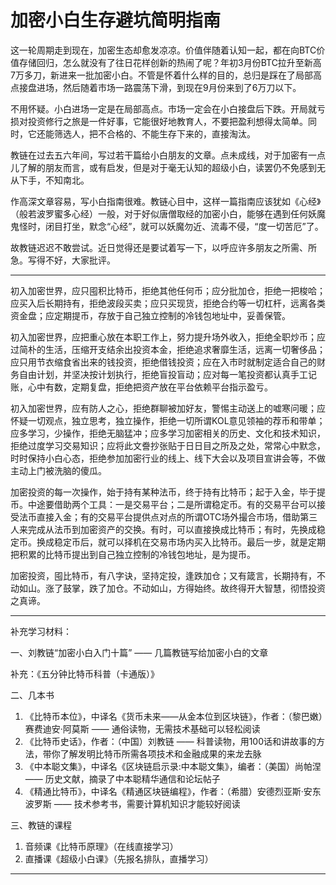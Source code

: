 # 加密小白生存避坑简明指南

这一轮周期走到现在，加密生态却愈发凉凉。价值伴随着认知一起，都在向BTC价值存储回归，怎么就没有了往日花样创新的热闹了呢？年初3月份BTC拉升至新高7万多刀，新进来一批加密小白。不管是怀着什么样的目的，总归是踩在了局部高点接盘进场，然后随着市场一路震荡下滑，到现在9月份来到了6万刀以下。

不用怀疑。小白进场一定是在局部高点。市场一定会在小白接盘后下跌。开局就亏损对投资修行之旅是一件好事，它能很好地教育人，不要把盈利想得太简单。同时，它还能筛选人，把不合格的、不能生存下来的，直接淘汰。

教链在过去五六年间，写过若干篇给小白朋友的文章。点未成线，对于加密有一点儿了解的朋友而言，或有启发，但是对于毫无认知的超级小白，读罢仍不免感到无从下手，不知南北。

作高深文章容易，写小白指南很难。教链心目中，这样一篇指南应该犹如《心经》（般若波罗蜜多心经）一般，对于好似唐僧取经的加密小白，能够在遇到任何妖魔鬼怪时，闭目打坐，默念“心经”，就可以妖魔勿近、流毒不侵，“度一切苦厄”了。

故教链迟迟不敢尝试。近日觉得还是要试着写一下，以呼应许多朋友之所需、所急。写得不好，大家批评。

* * *

初入加密世界，应只囤积比特币，拒绝其他任何币；应分批加仓，拒绝一把梭哈；应买入后长期持有，拒绝波段买卖；应只买现货，拒绝合约等一切杠杆，远离各类资金盘；应定期提币，存放于自己独立控制的冷钱包地址中，妥善保管。

初入加密世界，应把重心放在本职工作上，努力提升场外收入，拒绝全职炒币；应过简朴的生活，压缩开支结余出投资本金，拒绝追求奢靡生活，远离一切奢侈品；应只用节衣缩食省出来的钱投资，拒绝借钱投资；应在入市时就制定适合自己的财务自由计划，并坚决按计划执行，拒绝盲投盲动；应对每一笔投资都认真手工记账，心中有数，定期复盘，拒绝把资产放在平台依赖平台指示盈亏。

初入加密世界，应有防人之心，拒绝群聊被加好友，警惕主动送上的嘘寒问暖；应怀疑一切观点，独立思考，独立操作，拒绝一切所谓KOL意见领袖的荐币和带单；应多学习，少操作，拒绝无脑猛冲；应多学习加密相关的历史、文化和技术知识，拒绝过度学习交易知识；应将此文誊抄张贴于日日目之所及之处，常常心中默念，时时保持小白心态，拒绝参加加密行业的线上、线下大会以及项目宣讲会等，不做主动上门被洗脑的傻瓜。

加密投资的每一次操作，始于持有某种法币，终于持有比特币；起于入金，毕于提币。中途要借助两个工具：一是交易平台；二是所谓稳定币。有的交易平台可以接受法币直接入金；有的交易平台提供点对点的所谓OTC场外撮合市场，借助第三人来完成从法币到加密资产的交换。有时，可以直接换成比特币；有时，先换成稳定币。换成稳定币后，就可以择机在交易市场内买入比特币。最后一步，就是定期把积累的比特币提出到自己独立控制的冷钱包地址，是为提币。

加密投资，囤比特币，有八字诀，坚持定投，逢跌加仓；又有箴言，长期持有，不动如山。涨了鼓掌，跌了加仓。不动如山，方得始终。故终得开大智慧，彻悟投资之真谛。

* * *

补充学习材料：

一、刘教链“加密小白入门十篇” —— 几篇教链写给加密小白的文章

补充：《五分钟比特币科普（卡通版）》

二、几本书

1. 《比特币本位》，中译名《货币未来——从金本位到区块链》，作者：（黎巴嫩）赛费迪安·阿莫斯 —— 通俗读物，无需技术基础可以轻松阅读
2. 《比特币史话》，作者：（中国）刘教链 —— 科普读物，用100话和讲故事的方法，带你了解发明比特币所需各项技术和金融成果的来龙去脉
3. 《中本聪文集》，中译名《区块链启示录:中本聪文集》，编者：（美国）尚帕涅 —— 历史文献，摘录了中本聪精华通信和论坛帖子
4. 《精通比特币》，中译名《精通区块链编程》，作者：（希腊）安德烈亚斯·安东波罗斯 —— 技术参考书，需要计算机知识才能较好阅读

三、教链的课程

1. 音频课《比特币原理》（在线直接学习）
2. 直播课《超级小白课》（先报名排队，直播学习）

* * *

